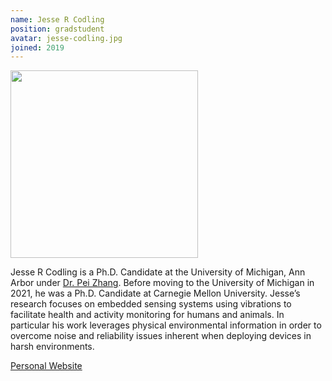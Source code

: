 ```yaml
---
name: Jesse R Codling
position: gradstudent
avatar: jesse-codling.jpg
joined: 2019
---
```


<img width="300" src="{{site.baseurl}}/images/people/{{page.avatar}}" data-action="zoom">

Jesse R Codling is a Ph.D. Candidate at the University of Michigan, Ann Arbor
under [Dr. Pei Zhang](../pei_zhang). Before moving to the University of
Michigan in 2021, he was a Ph.D. Candidate at Carnegie Mellon University.
Jesse’s research focuses on embedded sensing systems using vibrations to
facilitate health and activity monitoring for humans and animals. In particular
his work leverages physical environmental information in order to overcome
noise and reliability issues inherent when deploying devices in harsh
environments.

[Personal Website](https://jclds139.github.io)
